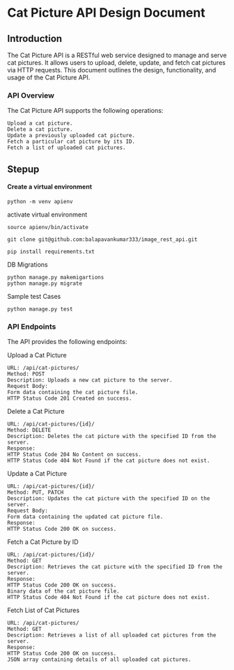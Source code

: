 # Cat Picture API Design Document

## Introduction


The Cat Picture API is a RESTful web service designed to manage and serve cat pictures. It allows users to upload, delete, update, and fetch cat pictures via HTTP requests. This document outlines the design, functionality, and usage of the Cat Picture API.

### API Overview

  The Cat Picture API supports the following operations:

  ``` 
  Upload a cat picture.
  Delete a cat picture.
  Update a previously uploaded cat picture.
  Fetch a particular cat picture by its ID.
  Fetch a list of uploaded cat pictures.

```
## Stepup

#### Create a virtual environment  

```
python -m venv apienv
```
activate virtual environment

``` 
source apienv/bin/activate

```
```
git clone git@github.com:balapavankumar333/image_rest_api.git
```
```
pip install requirements.txt
```
DB Migrations
```
python manage.py makemigartions
python manage.py migrate
```

Sample test Cases

```
python manage.py test
```


### API Endpoints

The API provides the following endpoints:

Upload a Cat Picture
```
URL: /api/cat-pictures/
Method: POST
Description: Uploads a new cat picture to the server.
Request Body:
Form data containing the cat picture file.
HTTP Status Code 201 Created on success.
```




Delete a Cat Picture
```
URL: /api/cat-pictures/{id}/
Method: DELETE
Description: Deletes the cat picture with the specified ID from the server.
Response:
HTTP Status Code 204 No Content on success.
HTTP Status Code 404 Not Found if the cat picture does not exist.
```

Update a Cat Picture
```
URL: /api/cat-pictures/{id}/
Method: PUT, PATCH
Description: Updates the cat picture with the specified ID on the server.
Request Body:
Form data containing the updated cat picture file.
Response:
HTTP Status Code 200 OK on success.
```
Fetch a Cat Picture by ID
```
URL: /api/cat-pictures/{id}/
Method: GET
Description: Retrieves the cat picture with the specified ID from the server.
Response:
HTTP Status Code 200 OK on success.
Binary data of the cat picture file.
HTTP Status Code 404 Not Found if the cat picture does not exist.

```

Fetch List of Cat Pictures
```
URL: /api/cat-pictures/
Method: GET
Description: Retrieves a list of all uploaded cat pictures from the server.
Response:
HTTP Status Code 200 OK on success.
JSON array containing details of all uploaded cat pictures.
```

